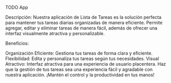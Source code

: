 TODO App

Descripción:
Nuestra aplicación de Lista de Tareas es la solución perfecta para mantener tus tareas diarias organizadas de manera eficiente. Permite agregar, editar y eliminar tareas de manera fácil, además de ofrecer una interfaz visualmente atractiva y personalizable.

Beneficios:

Organización Eficiente: Gestiona tus tareas de forma clara y eficiente.
Flexibilidad: Edita y personaliza tus tareas según tus necesidades.
Visual Atractivo: Interfaz atractiva para una experiencia de usuario placentera.
Haz que la gestión de tus tareas sea una experiencia fácil y agradable con nuestra aplicación. ¡Mantén el control y la productividad en tus manos!
